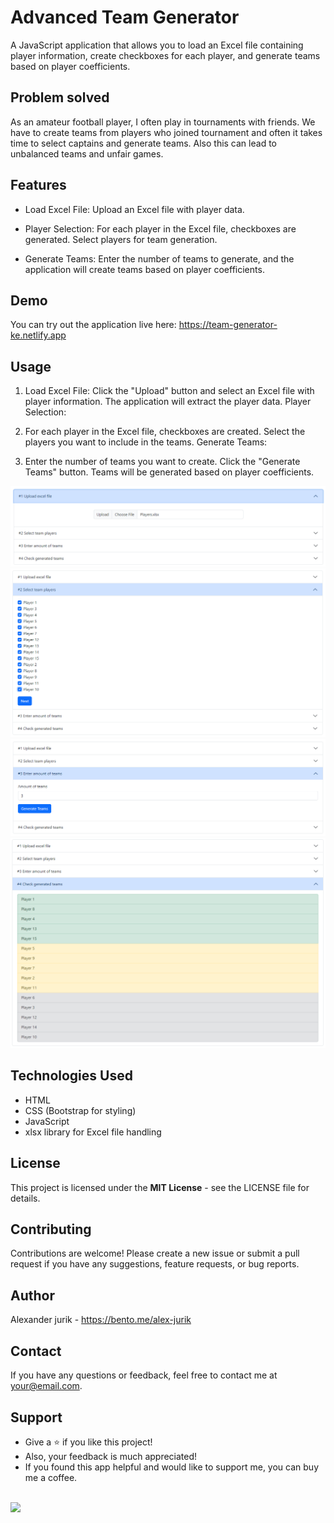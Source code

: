 # Advanced Team Generator

A JavaScript application that allows you to load an Excel file containing player information, create checkboxes for each player, and generate teams based on player coefficients.

## Problem solved
As an amateur football player, I often play in tournaments with friends. We have to create teams from players who joined tournament and often it takes time to select captains and generate teams. Also this can lead to unbalanced teams and unfair games.

## Features
- Load Excel File: Upload an Excel file with player data.

- Player Selection: For each player in the Excel file, checkboxes are generated. Select players for team generation.

- Generate Teams: Enter the number of teams to generate, and the application will create teams based on player coefficients.

## Demo
You can try out the application live here: https://team-generator-ke.netlify.app

## Usage
1. Load Excel File:
Click the "Upload" button and select an Excel file with player information.
The application will extract the player data.
Player Selection:

2. For each player in the Excel file, checkboxes are created.
Select the players you want to include in the teams.
Generate Teams:

3. Enter the number of teams you want to create.
Click the "Generate Teams" button.
Teams will be generated based on player coefficients.

![step1.png](assets/step1.png)
![step2.png](assets/step2.png)
![step3.png](assets/step3.png)
![step4.png](assets/step4.png)

## Technologies Used
- HTML
- CSS (Bootstrap for styling)
- JavaScript
- xlsx library for Excel file handling

## License
This project is licensed under the **MIT License** - see the LICENSE file for details.

## Contributing
Contributions are welcome! Please create a new issue or submit a pull request if you have any suggestions, feature requests, or bug reports.

## Author
Alexander jurik - https://bento.me/alex-jurik

## Contact
If you have any questions or feedback, feel free to contact me at your@email.com.

## Support
- Give a ⭐️ if you like this project!
- Also, your feedback is much appreciated!
- If you found this app helpful and would like to support me, you can buy me a coffee.
<br/>
<a href="https://www.buymeacoffee.com/alexjurik"><img src="https://img.buymeacoffee.com/button-api/?text=Buy me a coffee&emoji=☕&slug=alexjurik&button_colour=5F7FFF&font_colour=ffffff&font_family=Cookie&outline_colour=000000&coffee_colour=FFDD00" /></a>
